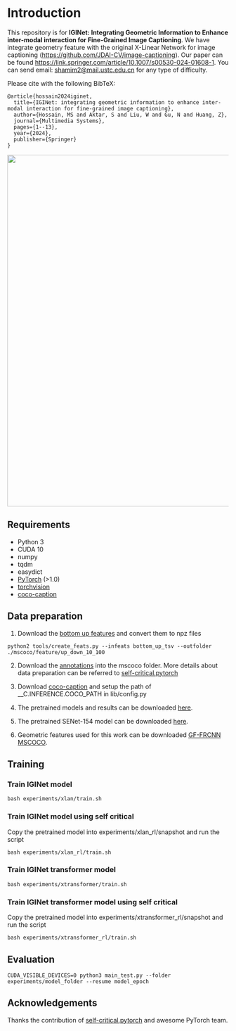 # Introduction
This repository is for **IGINet: Integrating Geometric Information to
Enhance inter-modal interaction for Fine-Grained
Image Captioning**. We have integrate geometry feature with the original X-Linear Network for image captioning (https://github.com/JDAI-CV/image-captioning). Our paper can be found https://link.springer.com/article/10.1007/s00530-024-01608-1. You can send email: shamim2@mail.ustc.edu.cn for any type of difficulty. 

Please cite with the following BibTeX:

```
@article{hossain2024iginet,
  title={IGINet: integrating geometric information to enhance inter-modal interaction for fine-grained image captioning},
  author={Hossain, MS and Aktar, S and Liu, W and Gu, N and Huang, Z},
  journal={Multimedia Systems},
  pages={1--13},
  year={2024},
  publisher={Springer}
}
```

<p align="center">
  <img src="images/framework.jpg" width="800"/>
</p>


## Requirements
* Python 3
* CUDA 10
* numpy
* tqdm
* easydict
* [PyTorch](http://pytorch.org/) (>1.0)
* [torchvision](http://pytorch.org/)
* [coco-caption](https://github.com/ruotianluo/coco-caption)

## Data preparation
1. Download the [bottom up features](https://github.com/peteanderson80/bottom-up-attention) and convert them to npz files
```
python2 tools/create_feats.py --infeats bottom_up_tsv --outfolder ./mscoco/feature/up_down_10_100
```

2. Download the [annotations](https://drive.google.com/open?id=1i5YJRSZtpov0nOtRyfM0OS1n0tPCGiCS) into the mscoco folder. More details about data preparation can be referred to [self-critical.pytorch](https://github.com/ruotianluo/self-critical.pytorch)

3. Download [coco-caption](https://github.com/ruotianluo/coco-caption) and setup the path of __C.INFERENCE.COCO_PATH in lib/config.py

4. The pretrained models and results can be downloaded [here](https://drive.google.com/open?id=1a7aINHtpQbIw5JbAc4yvC7I1V-tQSdzb).

5. The pretrained SENet-154 model can be downloaded [here](https://drive.google.com/file/d/1CrWJcdKLPmFYVdVNcQLviwKGtAREjarR/view?usp=sharing).
6. Geometric features used for this work can be downloaded [GF-FRCNN MSCOCO](https://data.mendeley.com/preview/sf238jg557).

## Training
### Train IGINet model
```
bash experiments/xlan/train.sh
```

### Train IGINet model using self critical
Copy the pretrained model into experiments/xlan_rl/snapshot and run the script
```
bash experiments/xlan_rl/train.sh
```

### Train IGINet transformer model
```
bash experiments/xtransformer/train.sh
```

### Train IGINet transformer model using self critical
Copy the pretrained model into experiments/xtransformer_rl/snapshot and run the script
```
bash experiments/xtransformer_rl/train.sh
```

## Evaluation
```
CUDA_VISIBLE_DEVICES=0 python3 main_test.py --folder experiments/model_folder --resume model_epoch
```

## Acknowledgements
Thanks the contribution of [self-critical.pytorch](https://github.com/ruotianluo/self-critical.pytorch) and awesome PyTorch team.
